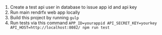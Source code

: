 1. Create a test api user in database to issue app id and api key
2. Run main rendrfx web app locally
3. Build this project by running `gulp`
4. Run tests via this command `APP_ID=yourappid API_SECRET_KEY=yourkey API_HOST=http://localhost:8082/ npm run test`
